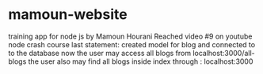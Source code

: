 # mamoun-website
training app for node js by Mamoun Hourani
Reached video #9 on youtube node crash course
last statement: 
created model for blog and connected to to the database
now the user may access all blogs from localhost:3000/all-blogs
the user also may find all blogs inside index through : localhost:3000